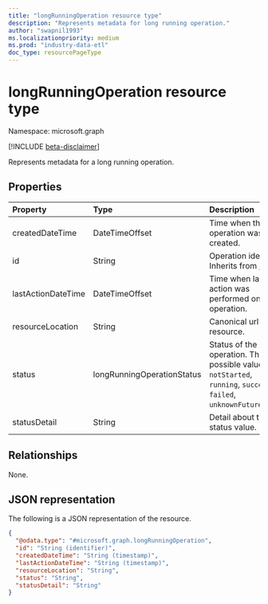 ```yaml
---
title: "longRunningOperation resource type"
description: "Represents metadata for long running operation."
author: "swapnil1993"
ms.localizationpriority: medium
ms.prod: "industry-data-etl"
doc_type: resourcePageType
---
```


# longRunningOperation resource type

Namespace: microsoft.graph

[!INCLUDE [beta-disclaimer](../../includes/beta-disclaimer.md)]

Represents metadata for a long running operation.

## Properties

| Property           | Type                       | Description                                                                                                             |
| :----------------- | :------------------------- | :---------------------------------------------------------------------------------------------------------------------- |
| createdDateTime    | DateTimeOffset             | Time when this operation was created.                                                                                   |
| id                 | String                     | Operation identifier. Inherits from [entity](../resources/entity.md).                                                   |
| lastActionDateTime | DateTimeOffset             | Time when last action was performed on this operation.                                                                  |
| resourceLocation   | String                     | Canonical url of the resource.                                                                                          |
| status             | longRunningOperationStatus | Status of the operation. The possible values are: `notStarted`, `running`, `succeeded`, `failed`, `unknownFutureValue`. |
| statusDetail       | String                     | Detail about the status value.                                                                                          |

## Relationships

None.

## JSON representation

The following is a JSON representation of the resource.

<!-- {
  "blockType": "resource",
  "keyProperty": "id",
  "@odata.type": "microsoft.graph.longRunningOperation",
  "openType": false
}
-->

```json
{
  "@odata.type": "#microsoft.graph.longRunningOperation",
  "id": "String (identifier)",
  "createdDateTime": "String (timestamp)",
  "lastActionDateTime": "String (timestamp)",
  "resourceLocation": "String",
  "status": "String",
  "statusDetail": "String"
}
```

